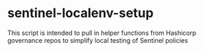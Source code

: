 # sentinel-localenv-setup
This script is intended to pull in helper functions from Hashicorp governance repos to simplify local testing of Sentinel policies
